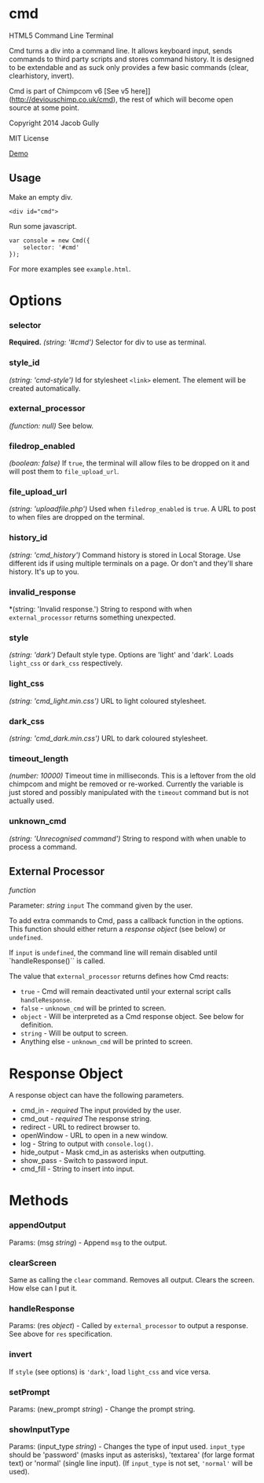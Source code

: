 cmd
===

HTML5 Command Line Terminal

Cmd turns a div into a command line. It allows keyboard input, sends commands to third party scripts and stores command history. It is designed to be extendable and as suck only provides a few basic commands (clear, clearhistory, invert).

Cmd is part of Chimpcom v6 [See v5 here]](http://deviouschimp.co.uk/cmd), the rest of which will become open source at some point.

Copyright 2014 Jacob Gully

MIT License

[Demo](http://deviouschimp.co.uk/misc/cmd)



Usage
-----

Make an empty div.

    <div id="cmd">

Run some javascript.

    var console = new Cmd({
        selector: '#cmd'
    });

For more examples see `example.html`.



Options
=======

### selector

**Required.** *(string: '#cmd')* Selector for div to use as terminal.


### style_id

*(string: 'cmd-style')* Id for stylesheet `<link>` element. The element will be created automatically.


### external_processor

*(function: null)* See below.


### filedrop_enabled

*(boolean: false)* If `true`, the terminal will allow files to be dropped on it and will post them to `file_upload_url`.


### file_upload_url

*(string: 'uploadfile.php')* Used when `filedrop_enabled` is `true`. A URL to post to when files are dropped on the terminal.


### history_id

*(string: 'cmd_history')* Command history is stored in Local Storage. Use different ids if using multiple terminals on a page. Or don't and they'll share history. It's up to you.


### invalid_response

*(string: 'Invalid response.') String to respond with when `external_processor` returns something unexpected.


### style

*(string: 'dark')* Default style type. Options are 'light' and 'dark'. Loads `light_css` or `dark_css` respectively.


### light_css

*(string: 'cmd_light.min.css')* URL to light coloured stylesheet.


### dark_css

*(string: 'cmd_dark.min.css')* URL to dark coloured stylesheet.


### timeout_length

*(number: 10000)* Timeout time in milliseconds. This is a leftover from the old chimpcom and might be removed or re-worked. Currently the variable is just stored and possibly manipulated with the `timeout` command but is not actually used.


### unknown_cmd

*(string: 'Unrecognised command')* String to respond with when unable to process a command.



External Processor
------------------

*function*

Parameter: *string* `input` The command given by the user.

To add extra commands to Cmd, pass a callback function in the options. This function should either return a *response object* (see below) or `undefined`.

If `input` is `undefined`, the command line will remain disabled until `handleResponse()`` is called.

The value that `external_processor` returns defines how Cmd reacts:

  * `true` - Cmd will remain deactivated until your external script calls `handleResponse`.
  * `false` - `unknown_cmd` will be printed to screen.
  * `object` - Will be interpreted as a Cmd response object. See below for definition.
  * `string` - Will be output to screen.
  * Anything else - `unknown_cmd` will be printed to screen.



Response Object
===============

A response object can have the following parameters.

 * cmd_in - *required* The input provided by the user.
 * cmd_out - *required* The response string.
 * redirect - URL to redirect browser to.
 * openWindow - URL to open in a new window.
 * log - String to output with `console.log()`.
 * hide_output - Mask cmd_in as asterisks when outputting.
 * show_pass - Switch to password input.
 * cmd_fill - String to insert into input.



Methods
=======

### appendOutput

Params: (msg *string*) - Append `msg` to the output.


### clearScreen

Same as calling the `clear` command. Removes all output. Clears the screen. How else can I put it.


### handleResponse

Params: (res *object*) - Called by `external_processor` to output a response. See above for `res` specification.


### invert

If `style` (see options) is `'dark'`, load `light_css` and vice versa.


### setPrompt

Params: (new_prompt *string*) - Change the prompt string.


### showInputType

Params: (input_type *string*) - Changes the type of input used. `input_type` should be 'password' (masks input as asterisks), 'textarea' (for large format text) or 'normal' (single line input). (If `input_type` is not set, `'normal'` will be used).
